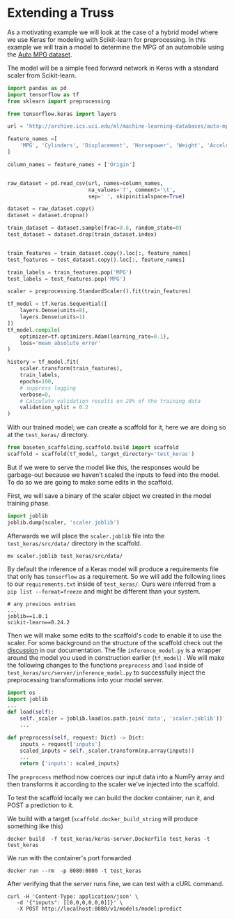 # Extending a Truss

As a motivating example we will look at the case of a hybrid model where we use Keras for modeling with Scikit-learn for preprocessing. In this example we will train a model to determine the MPG of an automobile using the [Auto MPG dataset](http://archive.ics.uci.edu/ml/datasets/Auto+MPG).

The model will be a simple feed forward network in Keras with a standard scaler from Scikit-learn.

```python
import pandas as pd
import tensorflow as tf
from sklearn import preprocessing

from tensorflow.keras import layers

url = 'http://archive.ics.uci.edu/ml/machine-learning-databases/auto-mpg/auto-mpg.data'

feature_names =[
    'MPG', 'Cylinders', 'Displacement', 'Horsepower', 'Weight', 'Acceleration', 'Model Year',
]

column_names = feature_names + ['Origin']


raw_dataset = pd.read_csv(url, names=column_names,
                          na_values='?', comment='\t',
                          sep=' ', skipinitialspace=True)

dataset = raw_dataset.copy()
dataset = dataset.dropna()

train_dataset = dataset.sample(frac=0.8, random_state=0)
test_dataset = dataset.drop(train_dataset.index)


train_features = train_dataset.copy().loc[:, feature_names]
test_features = test_dataset.copy().loc[:, feature_names]

train_labels = train_features.pop('MPG')
test_labels = test_features.pop('MPG')

scaler = preprocessing.StandardScaler().fit(train_features)

tf_model = tf.keras.Sequential([
    layers.Dense(units=8),
    layers.Dense(units=1)
])
tf_model.compile(
    optimizer=tf.optimizers.Adam(learning_rate=0.1),
    loss='mean_absolute_error'
)

history = tf_model.fit(
    scaler.transform(train_features),
    train_labels,
    epochs=100,
    # suppress logging
    verbose=0,
    # Calculate validation results on 20% of the training data
    validation_split = 0.2
)
```

With our trained model; we can create a scaffold for it, here we are doing so at the `test_keras/` directory.

```python
from baseten_scaffolding.scaffold.build import scaffold
scaffold = scaffold(tf_model, target_directory='test_keras')
```

But if we were to serve the model like this, the responses would be garbage-out because we haven't scaled the inputs to feed into the model. To do so we are going to make some edits in the scaffold.

First, we will save a binary of the scaler object we created in the model training phase.

```python
import joblib
joblib.dump(scaler, 'scaler.joblib')
```

Afterwards we will place the `scaler.joblib` file into the `test_keras/src/data/` directory in the scaffold.

```
mv scaler.joblib test_keras/src/data/
```

By default the inference of a Keras model will produce a requirements file that only has `tensorflow` as a requirement. So we will add the following lines to our `requirements.txt` inside of `test_keras/`. Ours were inferred from a `pip list --format=freeze` and might be different than your system.

```
# any previous entries
...
joblib==1.0.1
scikit-learn==0.24.2
```

Then we will make some edits to the scaffold's code to enable it to use the scaler. For some background on the structure of the scaffold check out the [discussion](../discussion/scaffold-structure.md) in our documentation. The file `inference_model.py` is a wrapper around the model you used in construction earlier (`tf_model`) . We will make the following changes to the functions `preprocess` and `load` inside of `test_keras/src/server/inference_model.py` to successfully inject the preprocessing transformations into your model server.

```python
import os
import joblib
...
def load(self):
    self._scaler = joblib.load(os.path.join('data', 'scaler.joblib'))
    ...

def preprocess(self, request: Dict) -> Dict:
    inputs = request['inputs']
    scaled_inputs = self._scaler.transform(np.array(inputs))
    ...
    return {'inputs': scaled_inputs}
```

The `preprocess` method now coerces our input data into a NumPy array and then transforms it according to the scaler we've injected into the scaffold.&#x20;

To test the scaffold locally we can build the docker container, run it, and POST a prediction to it.

We build with a target (`scaffold.docker_build_string` will produce something like this)

```
docker build  -f test_keras/keras-server.Dockerfile test_keras -t test_keras
```

We run with the container's port forwarded

```
docker run --rm  -p 8080:8080 -t test_keras
```

After verifying that the server runs fine, we can test with a cURL command.

```
curl -H 'Content-Type: application/json' \
   -d '{"inputs": [[0,0,0,0,0,0]]}' \
   -X POST http://localhost:8080/v1/models/model:predict
```

##
